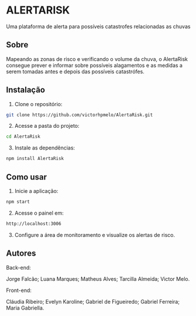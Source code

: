 # ALERTARISK

Uma plataforma de alerta para possíveis catastrofes relacionadas as chuvas

## Sobre

Mapeando as zonas de risco e verificando o volume da chuva, o AlertaRisk consegue prever e informar sobre possíveis alagamentos e as medidas a serem tomadas antes e depois das possíveis catastrófes. 
## Instalação

1. Clone o repositório:
```bash 
git clone https://github.com/victorhpmelo/AlertaRisk.git
```
2. Acesse a pasta do projeto:
```bash
cd AlertaRisk
```
3. Instale as dependências:
```bash
npm install AlertaRisk
```     
## Como usar

1. Inicie a aplicação:
```bash
npm start
```
2. Acesse o painel em: 
```bash
http://localhost:3006
```
3. Configure a área de monitoramento e visualize os alertas de risco.
## Autores

Back-end:

Jorge Falcão;
Luana Marques;
Matheus Alves;
Tarcilla Almeida;
Victor Melo.

Front-end:

Cláudia Ribeiro;
Evelyn Karoline;
Gabriel de Figueiredo;
Gabriel Ferreira;
Maria Gabriella.

